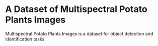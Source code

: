 # A Dataset of Multispectral Potato Plants Images

Multispectral Potato Plants Images is a dataset for object detection and identification tasks.